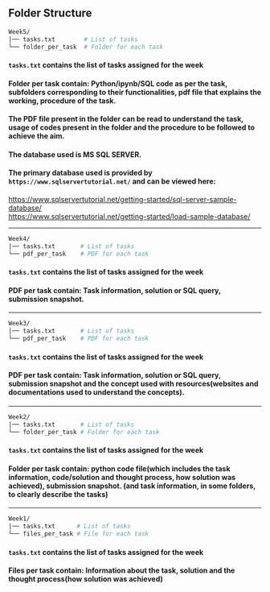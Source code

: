 ## Folder Structure

```graphql
Week5/
|── tasks.txt        # List of tasks
└── folder_per_task  # Folder for each task
```

#### ```tasks.txt``` contains the list of tasks assigned for the week
#### Folder per task contain: Python/ipynb/SQL code as per the task, subfolders corresponding to their functionalities, pdf file that explains the working, procedure of the task.
#### The PDF file present in the folder can be read to understand the task, usage of codes present in the folder and the procedure to be followed to achieve the aim.
#### The database used is MS SQL SERVER.
#### The primary database used is provided by ```https://www.sqlservertutorial.net/``` and can be viewed here: 
  https://www.sqlservertutorial.net/getting-started/sql-server-sample-database/ <br>
  https://www.sqlservertutorial.net/getting-started/load-sample-database/

---

```graphql
Week4/
|── tasks.txt       # List of tasks
└── pdf_per_task    # PDF for each task
```

#### ```tasks.txt``` contains the list of tasks assigned for the week
#### PDF per task contain: Task information, solution or SQL query, submission snapshot.

---

```graphql
Week3/
|── tasks.txt       # List of tasks
└── pdf_per_task    # PDF for each task
```

#### ```tasks.txt``` contains the list of tasks assigned for the week
#### PDF per task contain: Task information, solution or SQL query, submission snapshot and the concept used with resources(websites and documentations used to understand the concepts).

---

```graphql
Week2/
|── tasks.txt       # List of tasks
└── folder_per_task # Folder for each task
```

#### ```tasks.txt``` contains the list of tasks assigned for the week
#### Folder per task contain: python code file(which includes the task information, code/solution and thought process, how solution was achieved), submission snapshot. (and task information, in some folders, to clearly describe the tasks)

---

```graphql
Week1/
|── tasks.txt      # List of tasks
└── files_per_task # File for each task
```

#### ```tasks.txt``` contains the list of tasks assigned for the week
#### Files per task contain: Information about the task, solution and the thought process(how solution was achieved)
